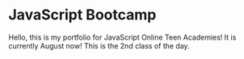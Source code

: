 # JavaScript Bootcamp
Hello, this is my portfolio for JavaScript Online Teen Academies! It is currently August now! This is the 2nd class of the day.